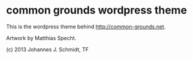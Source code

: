 common grounds wordpress theme
==============================

This is the wordpress theme behind http://common-grounds.net.

Artwork by Matthias Specht.

(c) 2013 Johannes J. Schmidt, TF
